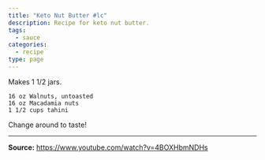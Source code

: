 ```yaml
---
title: "Keto Nut Butter #lc"
description: Recipe for keto nut butter.
tags:
  - sauce
categories:
  - recipe
type: page
---
```


Makes 1 1/2 jars.

```
16 oz Walnuts, untoasted
16 oz Macadamia nuts
1 1/2 cups tahini
```

Change around to taste!

---

**Source:** <https://www.youtube.com/watch?v=4BOXHbmNDHs>

